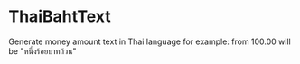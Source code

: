 # ThaiBahtText
Generate money amount text in Thai language for example: from 100.00 will be "หนึ่งร้อยบาทถ้วน"
